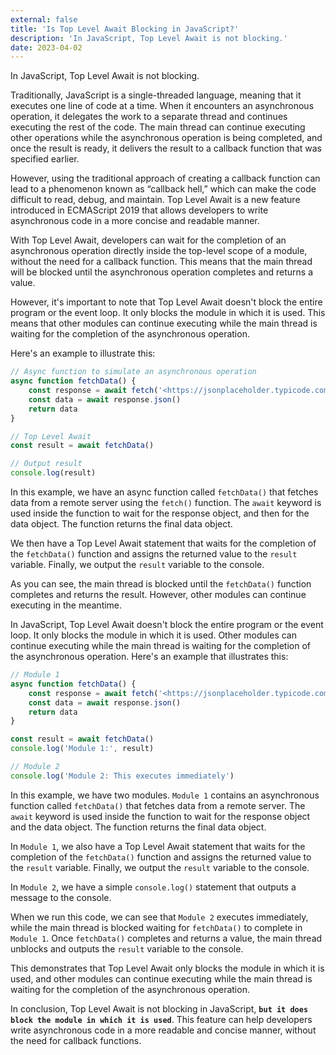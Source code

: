 ```yaml
---
external: false
title: 'Is Top Level Await Blocking in JavaScript?'
description: 'In JavaScript, Top Level Await is not blocking.'
date: 2023-04-02
---
```


In JavaScript, Top Level Await is not blocking.

Traditionally, JavaScript is a single-threaded language, meaning that it executes one line of code at a time. When it encounters an asynchronous operation, it delegates the work to a separate thread and continues executing the rest of the code. The main thread can continue executing other operations while the asynchronous operation is being completed, and once the result is ready, it delivers the result to a callback function that was specified earlier.

However, using the traditional approach of creating a callback function can lead to a phenomenon known as “callback hell,” which can make the code difficult to read, debug, and maintain. Top Level Await is a new feature introduced in ECMAScript 2019 that allows developers to write asynchronous code in a more concise and readable manner.

With Top Level Await, developers can wait for the completion of an asynchronous operation directly inside the top-level scope of a module, without the need for a callback function. This means that the main thread will be blocked until the asynchronous operation completes and returns a value.

However, it's important to note that Top Level Await doesn't block the entire program or the event loop. It only blocks the module in which it is used. This means that other modules can continue executing while the main thread is waiting for the completion of the asynchronous operation.

Here's an example to illustrate this:

```jsx
// Async function to simulate an asynchronous operation
async function fetchData() {
	const response = await fetch('<https://jsonplaceholder.typicode.com/todos/1>')
	const data = await response.json()
	return data
}

// Top Level Await
const result = await fetchData()

// Output result
console.log(result)
```

In this example, we have an async function called `fetchData()` that fetches data from a remote server using the `fetch()` function. The `await` keyword is used inside the function to wait for the response object, and then for the data object. The function returns the final data object.

We then have a Top Level Await statement that waits for the completion of the `fetchData()` function and assigns the returned value to the `result` variable. Finally, we output the `result` variable to the console.

As you can see, the main thread is blocked until the `fetchData()` function completes and returns the result. However, other modules can continue executing in the meantime.

In JavaScript, Top Level Await doesn't block the entire program or the event loop. It only blocks the module in which it is used. Other modules can continue executing while the main thread is waiting for the completion of the asynchronous operation. Here's an example that illustrates this:

```jsx
// Module 1
async function fetchData() {
	const response = await fetch('<https://jsonplaceholder.typicode.com/todos/1>')
	const data = await response.json()
	return data
}

const result = await fetchData()
console.log('Module 1:', result)

// Module 2
console.log('Module 2: This executes immediately')
```

In this example, we have two modules. `Module 1` contains an asynchronous function called `fetchData()` that fetches data from a remote server. The `await` keyword is used inside the function to wait for the response object and the data object. The function returns the final data object.

In `Module 1`, we also have a Top Level Await statement that waits for the completion of the `fetchData()` function and assigns the returned value to the `result` variable. Finally, we output the `result` variable to the console.

In `Module 2`, we have a simple `console.log()` statement that outputs a message to the console.

When we run this code, we can see that `Module 2` executes immediately, while the main thread is blocked waiting for `fetchData()` to complete in `Module 1`. Once `fetchData()` completes and returns a value, the main thread unblocks and outputs the `result` variable to the console.

This demonstrates that Top Level Await only blocks the module in which it is used, and other modules can continue executing while the main thread is waiting for the completion of the asynchronous operation.

In conclusion, Top Level Await is not blocking in JavaScript, **`but it does block the module in which it is used`**. This feature can help developers write asynchronous code in a more readable and concise manner, without the need for callback functions.
